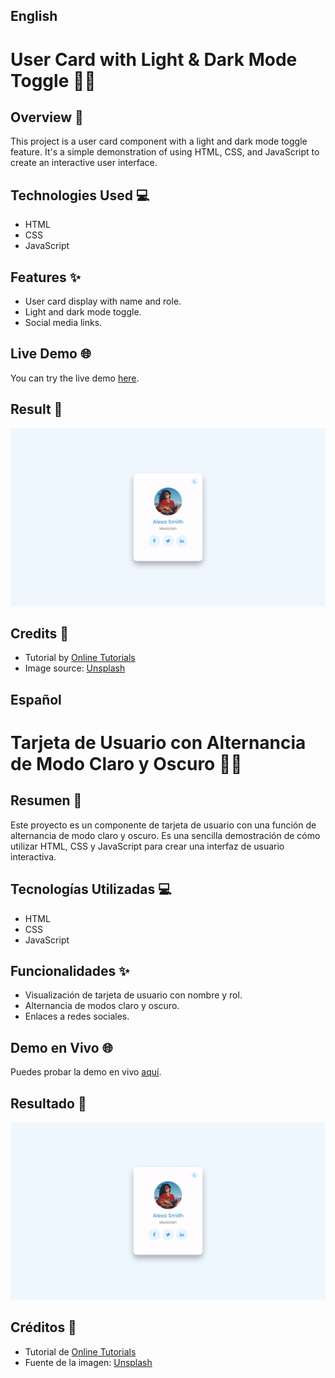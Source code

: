 ## English
# User Card with Light & Dark Mode Toggle 🔆🌙

## Overview 📄

This project is a user card component with a light and dark mode toggle feature. It's a simple demonstration of using HTML, CSS, and JavaScript to create an interactive user interface.

## Technologies Used 💻

- HTML
- CSS
- JavaScript

## Features ✨

- User card display with name and role.
- Light and dark mode toggle.
- Social media links.

## Live Demo 🌐

You can try the live demo [here](https://evelinalvarado.github.io/dark-and-light-mode-toggle-user-card/).

## Result 🎥

![GIF](assets/img/dark-light-mode.gif)

## Credits 🙌

- Tutorial by [Online Tutorials](https://youtu.be/JhVMAzrvdos?list=PLpcT_04umvQL_ZBE5VwDpVc22TJxXgB6d)
- Image source: [Unsplash](https://unsplash.com)


## Español
# Tarjeta de Usuario con Alternancia de Modo Claro y Oscuro 🔆🌙

## Resumen 📄

Este proyecto es un componente de tarjeta de usuario con una función de alternancia de modo claro y oscuro. Es una sencilla demostración de cómo utilizar HTML, CSS y JavaScript para crear una interfaz de usuario interactiva.

## Tecnologías Utilizadas 💻

- HTML
- CSS
- JavaScript

## Funcionalidades ✨

- Visualización de tarjeta de usuario con nombre y rol.
- Alternancia de modos claro y oscuro.
- Enlaces a redes sociales.

## Demo en Vivo 🌐

Puedes probar la demo en vivo [aquí](https://evelinalvarado.github.io/dark-and-light-mode-toggle-user-card/).

## Resultado 🎥

![GIF](assets/img/dark-light-mode.gif)

## Créditos 🙌

- Tutorial de [Online Tutorials](https://youtu.be/JhVMAzrvdos?list=PLpcT_04umvQL_ZBE5VwDpVc22TJxXgB6d)
- Fuente de la imagen: [Unsplash](https://unsplash.com)

